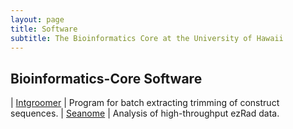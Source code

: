 ```yaml
---
layout: page
title: Software
subtitle: The Bioinformatics Core at the University of Hawaii
---
```



Bioinformatics-Core Software
----------------------------

| [Intgroomer]()  |  Program for batch extracting trimming of construct sequences. 
| [Seanome]()     |  Analysis of high-throughput ezRad data.





